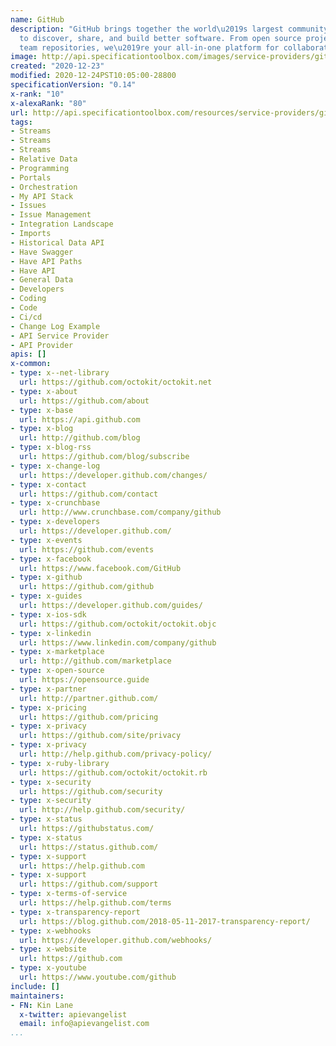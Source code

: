 ```yaml
---
name: GitHub
description: "GitHub brings together the world\u2019s largest community of developers
  to discover, share, and build better software. From open source projects to private
  team repositories, we\u2019re your all-in-one platform for collaborative development."
image: http://api.specificationtoolbox.com/images/service-providers/github.jpg
created: "2020-12-23"
modified: 2020-12-24PST10:05:00-28800
specificationVersion: "0.14"
x-rank: "10"
x-alexaRank: "80"
url: http://api.specificationtoolbox.com/resources/service-providers/github/
tags:
- Streams
- Streams
- Streams
- Relative Data
- Programming
- Portals
- Orchestration
- My API Stack
- Issues
- Issue Management
- Integration Landscape
- Imports
- Historical Data API
- Have Swagger
- Have API Paths
- Have API
- General Data
- Developers
- Coding
- Code
- Ci/cd
- Change Log Example
- API Service Provider
- API Provider
apis: []
x-common:
- type: x--net-library
  url: https://github.com/octokit/octokit.net
- type: x-about
  url: https://github.com/about
- type: x-base
  url: https://api.github.com
- type: x-blog
  url: http://github.com/blog
- type: x-blog-rss
  url: https://github.com/blog/subscribe
- type: x-change-log
  url: https://developer.github.com/changes/
- type: x-contact
  url: https://github.com/contact
- type: x-crunchbase
  url: http://www.crunchbase.com/company/github
- type: x-developers
  url: https://developer.github.com/
- type: x-events
  url: https://github.com/events
- type: x-facebook
  url: https://www.facebook.com/GitHub
- type: x-github
  url: https://github.com/github
- type: x-guides
  url: https://developer.github.com/guides/
- type: x-ios-sdk
  url: https://github.com/octokit/octokit.objc
- type: x-linkedin
  url: https://www.linkedin.com/company/github
- type: x-marketplace
  url: http://github.com/marketplace
- type: x-open-source
  url: https://opensource.guide
- type: x-partner
  url: http://partner.github.com/
- type: x-pricing
  url: https://github.com/pricing
- type: x-privacy
  url: https://github.com/site/privacy
- type: x-privacy
  url: http://help.github.com/privacy-policy/
- type: x-ruby-library
  url: https://github.com/octokit/octokit.rb
- type: x-security
  url: https://github.com/security
- type: x-security
  url: http://help.github.com/security/
- type: x-status
  url: https://githubstatus.com/
- type: x-status
  url: https://status.github.com/
- type: x-support
  url: https://help.github.com
- type: x-support
  url: https://github.com/support
- type: x-terms-of-service
  url: https://help.github.com/terms
- type: x-transparency-report
  url: https://blog.github.com/2018-05-11-2017-transparency-report/
- type: x-webhooks
  url: https://developer.github.com/webhooks/
- type: x-website
  url: https://github.com
- type: x-youtube
  url: https://www.youtube.com/github
include: []
maintainers:
- FN: Kin Lane
  x-twitter: apievangelist
  email: info@apievangelist.com
...
```

